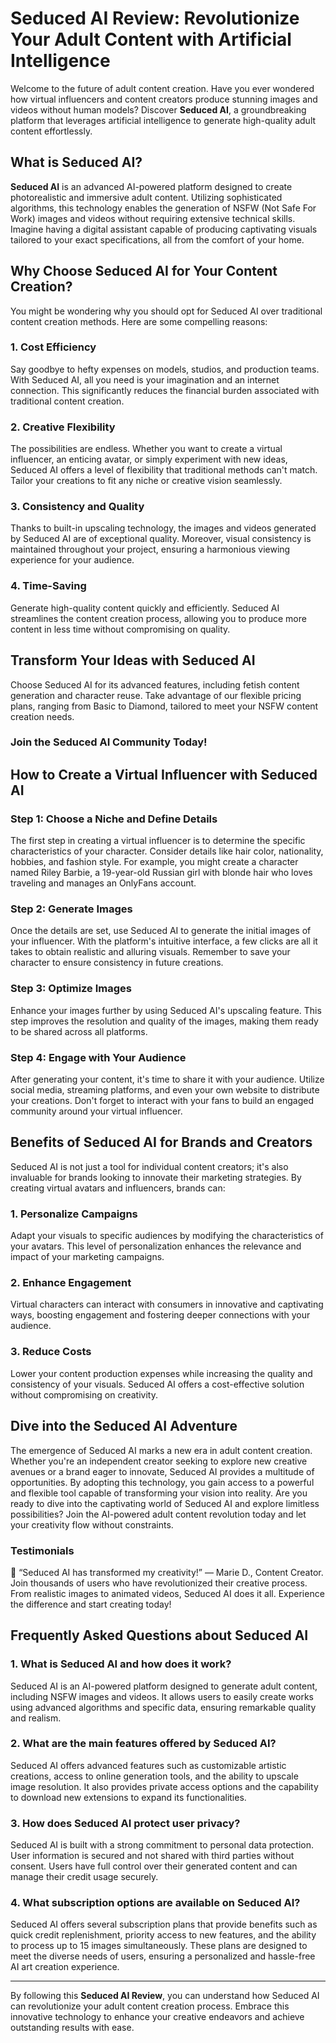 # Seduced AI Review: Revolutionize Your Adult Content with Artificial Intelligence

Welcome to the future of adult content creation. Have you ever wondered how virtual influencers and content creators produce stunning images and videos without human models? Discover **Seduced AI**, a groundbreaking platform that leverages artificial intelligence to generate high-quality adult content effortlessly.

## What is Seduced AI?

**Seduced AI** is an advanced AI-powered platform designed to create photorealistic and immersive adult content. Utilizing sophisticated algorithms, this technology enables the generation of NSFW (Not Safe For Work) images and videos without requiring extensive technical skills. Imagine having a digital assistant capable of producing captivating visuals tailored to your exact specifications, all from the comfort of your home.

## Why Choose Seduced AI for Your Content Creation?

You might be wondering why you should opt for Seduced AI over traditional content creation methods. Here are some compelling reasons:

### 1. Cost Efficiency

Say goodbye to hefty expenses on models, studios, and production teams. With Seduced AI, all you need is your imagination and an internet connection. This significantly reduces the financial burden associated with traditional content creation.

### 2. Creative Flexibility

The possibilities are endless. Whether you want to create a virtual influencer, an enticing avatar, or simply experiment with new ideas, Seduced AI offers a level of flexibility that traditional methods can't match. Tailor your creations to fit any niche or creative vision seamlessly.

### 3. Consistency and Quality

Thanks to built-in upscaling technology, the images and videos generated by Seduced AI are of exceptional quality. Moreover, visual consistency is maintained throughout your project, ensuring a harmonious viewing experience for your audience.

### 4. Time-Saving

Generate high-quality content quickly and efficiently. Seduced AI streamlines the content creation process, allowing you to produce more content in less time without compromising on quality.

## Transform Your Ideas with Seduced AI

Choose Seduced AI for its advanced features, including fetish content generation and character reuse. Take advantage of our flexible pricing plans, ranging from Basic to Diamond, tailored to meet your NSFW content creation needs.

### Join the Seduced AI Community Today!

## How to Create a Virtual Influencer with Seduced AI

### Step 1: Choose a Niche and Define Details

The first step in creating a virtual influencer is to determine the specific characteristics of your character. Consider details like hair color, nationality, hobbies, and fashion style. For example, you might create a character named Riley Barbie, a 19-year-old Russian girl with blonde hair who loves traveling and manages an OnlyFans account.

### Step 2: Generate Images

Once the details are set, use Seduced AI to generate the initial images of your influencer. With the platform's intuitive interface, a few clicks are all it takes to obtain realistic and alluring visuals. Remember to save your character to ensure consistency in future creations.

### Step 3: Optimize Images

Enhance your images further by using Seduced AI's upscaling feature. This step improves the resolution and quality of the images, making them ready to be shared across all platforms.

### Step 4: Engage with Your Audience

After generating your content, it's time to share it with your audience. Utilize social media, streaming platforms, and even your own website to distribute your creations. Don't forget to interact with your fans to build an engaged community around your virtual influencer.

## Benefits of Seduced AI for Brands and Creators

Seduced AI is not just a tool for individual content creators; it's also invaluable for brands looking to innovate their marketing strategies. By creating virtual avatars and influencers, brands can:

### 1. Personalize Campaigns

Adapt your visuals to specific audiences by modifying the characteristics of your avatars. This level of personalization enhances the relevance and impact of your marketing campaigns.

### 2. Enhance Engagement

Virtual characters can interact with consumers in innovative and captivating ways, boosting engagement and fostering deeper connections with your audience.

### 3. Reduce Costs

Lower your content production expenses while increasing the quality and consistency of your visuals. Seduced AI offers a cost-effective solution without compromising on creativity.

## Dive into the Seduced AI Adventure

The emergence of Seduced AI marks a new era in adult content creation. Whether you're an independent creator seeking to explore new creative avenues or a brand eager to innovate, Seduced AI provides a multitude of opportunities. By adopting this technology, you gain access to a powerful and flexible tool capable of transforming your vision into reality. Are you ready to dive into the captivating world of Seduced AI and explore limitless possibilities? Join the AI-powered adult content revolution today and let your creativity flow without constraints.

### Testimonials

💬 “Seduced AI has transformed my creativity!” — Marie D., Content Creator. Join thousands of users who have revolutionized their creative process. From realistic images to animated videos, Seduced AI does it all. Experience the difference and start creating today!

## Frequently Asked Questions about Seduced AI

### 1. What is Seduced AI and how does it work?

Seduced AI is an AI-powered platform designed to generate adult content, including NSFW images and videos. It allows users to easily create works using advanced algorithms and specific data, ensuring remarkable quality and realism.

### 2. What are the main features offered by Seduced AI?

Seduced AI offers advanced features such as customizable artistic creations, access to online generation tools, and the ability to upscale image resolution. It also provides private access options and the capability to download new extensions to expand its functionalities.

### 3. How does Seduced AI protect user privacy?

Seduced AI is built with a strong commitment to personal data protection. User information is secured and not shared with third parties without consent. Users have full control over their generated content and can manage their credit usage securely.

### 4. What subscription options are available on Seduced AI?

Seduced AI offers several subscription plans that provide benefits such as quick credit replenishment, priority access to new features, and the ability to process up to 15 images simultaneously. These plans are designed to meet the diverse needs of users, ensuring a personalized and hassle-free AI art creation experience.

---

By following this **Seduced AI Review**, you can understand how Seduced AI can revolutionize your adult content creation process. Embrace this innovative technology to enhance your creative endeavors and achieve outstanding results with ease.
